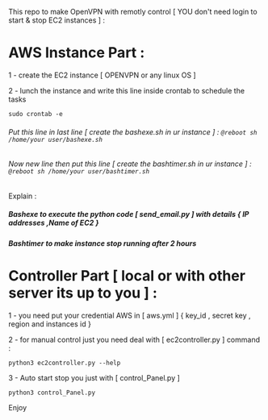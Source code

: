 This repo to make OpenVPN with remotly control [ YOU don't need login to start & stop EC2 instances ] : 


# AWS Instance Part : 

1 - create the EC2 instance [ OPENVPN or any linux OS ] 

2 - lunch the instance and write this line inside crontab to schedule the tasks
```
sudo crontab -e 
```
###### Put this line in last line [ create the bashexe.sh in ur instance ] : ``` @reboot sh /home/your user/bashexe.sh ```
###### Now new line then put this line [ create the bashtimer.sh in ur instance ] : ``` @reboot sh /home/your user/bashtimer.sh ```

Explain : 
##### Bashexe to execute the python code  [ send_email.py ] with details { IP addresses ,Name of EC2 }
##### Bashtimer to make instance stop running after 2 hours 


# Controller Part [ local or with other server its up to you ]  : 

1 - you need put your credential AWS in [ aws.yml ] { key_id , secret key , region and instances id } 

2 - for manual control just you need deal with  [ ec2controller.py ] 
command : 
```
python3 ec2controller.py --help 
```

3 - Auto start stop you just with [ control_Panel.py ] 
```
python3 control_Panel.py 
```

Enjoy 
